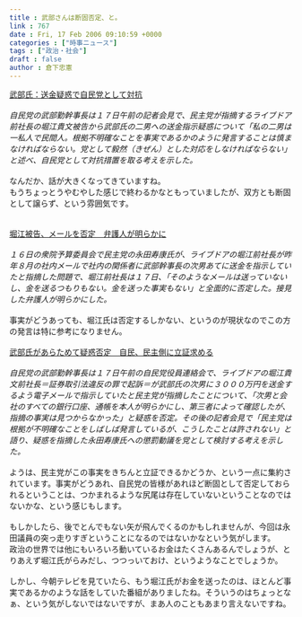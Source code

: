 ```yaml
---
title : 武部さんは断固否定、と。
link : 767
date : Fri, 17 Feb 2006 09:10:59 +0000
categories : ["時事ニュース"]
tags : ["政治・社会"]
draft : false
author : 倉下忠憲
---
```


<A HREF="http://www.mainichi-msn.co.jp/seiji/seitou/news/20060217k0000e010051000c.html" TARGET="_blank">武部氏：送金疑惑で自民党として対抗</A><BR><BR><I>自民党の武部勤幹事長は１７日午前の記者会見で、民主党が指摘するライブドア前社長の堀江貴文被告から武部氏の二男への送金指示疑惑について「私の二男は一私人で民間人。根拠不明確なことを事実であるかのように発言することは慎まなければならない。党として毅然（きぜん）とした対応をしなければならない」と述べ、自民党として対抗措置を取る考えを示した。</I><BR><BR>なんだか、話が大きくなってきていますね。<BR>もうちょっとうやむやした感じで終わるかなともっていましたが、双方とも断固として譲らず、という雰囲気です。<BR><BR><A HREF="http://www.asahi.com/national/update/0217/TKY200602170243.html" TARGET="_blank"><BR>堀江被告、メールを否定　弁護人が明らかに</A><BR><BR><I>１６日の衆院予算委員会で民主党の永田寿康氏が、ライブドアの堀江前社長が昨年８月の社内メールで社内の関係者に武部幹事長の次男あてに送金を指示していたと指摘した問題で、堀江前社長は１７日、「そのようなメールは送っていないし、金を送るつもりもない。金を送った事実もない」と全面的に否定した。接見した弁護人が明らかにした。 </I><BR><BR>事実がどうあっても、堀江氏は否定するしかない、というのが現状なのでこの方の発言は特に参考になりません。<BR><BR><A HREF="http://www.asahi.com/politics/update/0217/002.html" TARGET="_blank">武部氏があらためて疑惑否定　自民、民主側に立証求める</A><BR><BR><I>自民党の武部勤幹事長は１７日午前の自民党役員連絡会で、ライブドアの堀江貴文前社長＝証券取引法違反の罪で起訴＝が武部氏の次男に３０００万円を送金するよう電子メールで指示していたと民主党が指摘したことについて、「次男と会社のすべての銀行口座、通帳を本人が明らかにし、第三者によって確認したが、指摘の事実は見つからなかった」と疑惑を否定。その後の記者会見で「民主党は根拠が不明確なことをしばしば発言しているが、こうしたことは許されない」と語り、疑惑を指摘した永田寿康氏への懲罰動議を党として検討する考えを示した。 </I><BR><BR>ようは、民主党がこの事実をきちんと立証できるかどうか、という一点に集約されています。事実がどうあれ、自民党の皆様があれほど断固として否定しておられるということは、つかまれるような尻尾は存在していないということなのではないかな、という感じもします。<BR><BR>もしかしたら、後でとんでもない矢が飛んでくるのかもしれませんが、今回は永田議員の突っ走りすぎということになるのではないかなという気がします。<BR>政治の世界では他にもいろいろ動いているお金はたくさんあるんでしょうが、とりあえず堀江氏がらみだし、つつっいておけ、というようなことでしょうか。<BR><BR>しかし、今朝テレビを見ていたら、もう堀江氏がお金を送ったのは、ほとんど事実であるかのような話をしていた番組がありましたね。そういうのはちょっとなぁ、という気がしないではないですが、まあ人のこともあまり言えないですね。<BR><BR><br><br>
